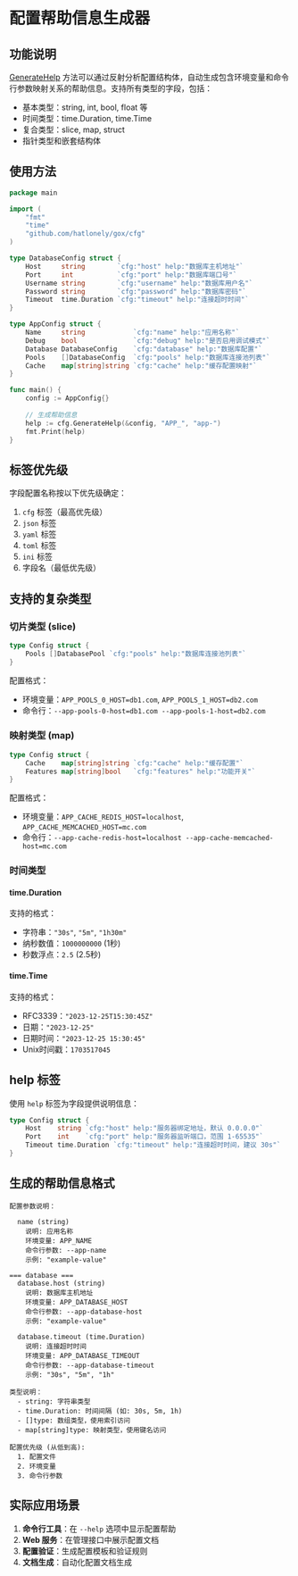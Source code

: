 # 配置帮助信息生成器

## 功能说明

[GenerateHelp](file:///Users/hatlonely/Documents/github.com/hatlonely/gox/cfg/help.go#L24-L56) 方法可以通过反射分析配置结构体，自动生成包含环境变量和命令行参数映射关系的帮助信息。支持所有类型的字段，包括：

- 基本类型：string, int, bool, float 等
- 时间类型：time.Duration, time.Time
- 复合类型：slice, map, struct
- 指针类型和嵌套结构体

## 使用方法

```go
package main

import (
    "fmt"
    "time"
    "github.com/hatlonely/gox/cfg"
)

type DatabaseConfig struct {
    Host     string        `cfg:"host" help:"数据库主机地址"`
    Port     int           `cfg:"port" help:"数据库端口号"`
    Username string        `cfg:"username" help:"数据库用户名"`
    Password string        `cfg:"password" help:"数据库密码"`
    Timeout  time.Duration `cfg:"timeout" help:"连接超时时间"`
}

type AppConfig struct {
    Name     string            `cfg:"name" help:"应用名称"`
    Debug    bool              `cfg:"debug" help:"是否启用调试模式"`
    Database DatabaseConfig    `cfg:"database" help:"数据库配置"`
    Pools    []DatabaseConfig  `cfg:"pools" help:"数据库连接池列表"`
    Cache    map[string]string `cfg:"cache" help:"缓存配置映射"`
}

func main() {
    config := AppConfig{}
    
    // 生成帮助信息
    help := cfg.GenerateHelp(&config, "APP_", "app-")
    fmt.Print(help)
}
```

## 标签优先级

字段配置名称按以下优先级确定：

1. `cfg` 标签（最高优先级）
2. `json` 标签
3. `yaml` 标签
4. `toml` 标签
5. `ini` 标签
6. 字段名（最低优先级）

## 支持的复杂类型

### 切片类型 (slice)

```go
type Config struct {
    Pools []DatabasePool `cfg:"pools" help:"数据库连接池列表"`
}
```

配置格式：
- 环境变量：`APP_POOLS_0_HOST=db1.com`, `APP_POOLS_1_HOST=db2.com`
- 命令行：`--app-pools-0-host=db1.com --app-pools-1-host=db2.com`

### 映射类型 (map)

```go
type Config struct {
    Cache    map[string]string `cfg:"cache" help:"缓存配置"`
    Features map[string]bool   `cfg:"features" help:"功能开关"`
}
```

配置格式：
- 环境变量：`APP_CACHE_REDIS_HOST=localhost`, `APP_CACHE_MEMCACHED_HOST=mc.com`
- 命令行：`--app-cache-redis-host=localhost --app-cache-memcached-host=mc.com`

### 时间类型

#### time.Duration
支持的格式：
- 字符串：`"30s"`, `"5m"`, `"1h30m"`
- 纳秒数值：`1000000000` (1秒)
- 秒数浮点：`2.5` (2.5秒)

#### time.Time  
支持的格式：
- RFC3339：`"2023-12-25T15:30:45Z"`
- 日期：`"2023-12-25"`
- 日期时间：`"2023-12-25 15:30:45"`
- Unix时间戳：`1703517045`

## help 标签

使用 `help` 标签为字段提供说明信息：

```go
type Config struct {
    Host    string `cfg:"host" help:"服务器绑定地址，默认 0.0.0.0"`
    Port    int    `cfg:"port" help:"服务器监听端口，范围 1-65535"`
    Timeout time.Duration `cfg:"timeout" help:"连接超时时间，建议 30s"`
}
```

## 生成的帮助信息格式

```
配置参数说明：

  name (string)
    说明: 应用名称
    环境变量: APP_NAME
    命令行参数: --app-name
    示例: "example-value"

=== database ===
  database.host (string)
    说明: 数据库主机地址
    环境变量: APP_DATABASE_HOST
    命令行参数: --app-database-host
    示例: "example-value"

  database.timeout (time.Duration)
    说明: 连接超时时间
    环境变量: APP_DATABASE_TIMEOUT
    命令行参数: --app-database-timeout
    示例: "30s", "5m", "1h"

类型说明：
  - string: 字符串类型
  - time.Duration: 时间间隔 (如: 30s, 5m, 1h)
  - []type: 数组类型，使用索引访问
  - map[string]type: 映射类型，使用键名访问

配置优先级 (从低到高):
  1. 配置文件
  2. 环境变量  
  3. 命令行参数
```

## 实际应用场景

1. **命令行工具**：在 `--help` 选项中显示配置帮助
2. **Web 服务**：在管理接口中展示配置文档
3. **配置验证**：生成配置模板和验证规则
4. **文档生成**：自动化配置文档生成